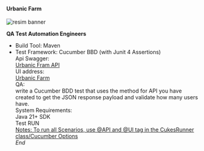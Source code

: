 #### Urbanic Farm <br/>
![resim banner](https://test.urbanicfarm.com/img/bg-img/searchBarBanner.png)<br/>

**QA Test Automation Engineers**<br/>
- Build Tool: Maven<br/>
- Test Framework: Cucumber BBD (with Junit 4 Assertions)<br/>
Api Swagger:<br/>
[Urbanic Fram API](https://app.swaggerhub.com/apis-docs/ezrac0des/Urbanic/1.0.0#)<br/>
 UI address:<br/>
[Urbanic Farm](https://test.urbanicfarm.com/)<br/>
QA:<br/>
write a Cucumber BDD test that uses the method for API you have created to get the JSON response payload and validate how many users have.<br/>
System Requirements:<br/>
Java 21+ SDK<br/>
Test RUN<br/>
<ins>Notes: To run all Scenarios, use @API and @UI tag in the CukesRunner class/Cucumber Options</ins><br/>
*End*

